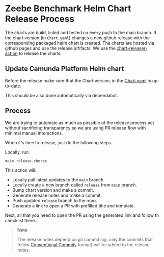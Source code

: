 # Zeebe Benchmark Helm Chart Release Process

The charts are build, linted and tested on every push to the main branch. If the chart version
(in `Chart.yaml`) changes a new github release with the corresponding packaged helm chart is
created. The charts are hosted via github pages and use the release artifacts. We use the
[chart-releaser-action](https://github.com/helm/chart-releaser-action) to release the charts.

## Update Camunda Platform Helm chart

Before the release make sure that the Chart version, in the [Chart.yaml](./charts/zeebe-benchmark/Chart.yaml) is up-to-date.

This should be also done automatically via dependabot.

## Process

We are trying to automate as much as possible of the release process yet without sacrificing
transparency so we are using PR release flow with minimal manual interactions.

When it's time to release, just do the following steps.

Locally, run:

```
make release.chores
```

This action will:

- Locally pull latest updates to the `main` branch.
- Locally create a new branch called `release` from `main` branch.
- Bump chart version and make a commit.
- Generate release notes and make a commit.
- Push updated `release` branch to the repo.
- Generate a link to open a PR with prefilled title and template.

Next, all that you need to open the PR using the generated link and follow th checklist there.

> **Note**
>
> The release notes depend on git commit log, only the commits that follow
[Conventional Commits](https://www.conventionalcommits.org/en/v1.0.0/) format) will be added to
the release notes.
